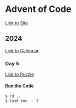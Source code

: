 # Advent of Code

[Link to Site](https://adventofcode.com/)

## 2024

[Link to Calendar](https://adventofcode.com/2024)

### Day 5

[Link to Puzzle](https://adventofcode.com/2024/day/5)

#### Run the Code

```sh
$ cd ..
$ task run -- 5
```